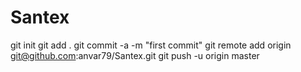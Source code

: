 # Santex

git init
git add .
git commit -a -m "first commit"
git remote add origin git@github.com:anvar79/Santex.git
git push -u origin master
